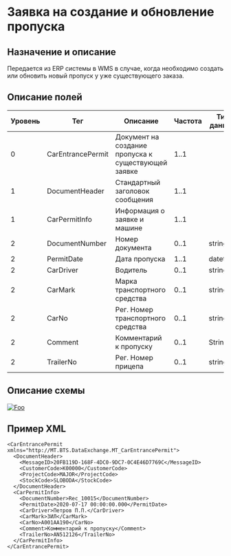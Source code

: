 # Заявка на создание и обновление пропуска

## Назначение и описание
Передается из ERP системы в WMS в случае, когда необходимо создать или обновить новый пропуск у уже существующего заказа.

## Описание полей

Уровень | Тег | Описание | Частота | Тип данных | Размер поля | Комментарий
--------|-----|----------|---------|------------|-------------|------------
0       | CarEntrancePermit | Документ на создание пропуска к существующей заявке | 1..1    |            |             |                          
1       | DocumentHeader    | Стандартный заголовок сообщения                     | 1..1    |            |             | Общая структура сообщения
1       | CarPermitInfo     | Информация о заявке и машине                        | 1..1    |            |             |                          
2       | DocumentNumber    | Номер документа                                     | 0..1    | string     | 50          |                          
2       | PermitDate        | Дата пропуска                                       | 1..1    | datetime   |             |                          
2       | CarDriver         | Водитель                                            | 0..1    | string     | 100         |                          
2       | CarMark           | Марка транспортного средства                        | 0..1    | string     | 50          |                          
2       | CarNo             | Рег. Номер транспортного средства                   | 0..1    | string     | 20          |                          
2       | Comment           | Комментарий к пропуску                              | 0..1    | String     | 250         |                          
2       | TrailerNo         | Рег. Номер прицепа                                  | 0..1    | string     | 50          |                          

## Описание схемы
<a href="/XSD/MT_CarEntrancePermit.xsd" rel="XSD">![Foo](https://user-images.githubusercontent.com/22858622/134012526-73d1b128-a2cd-4d14-8a13-10f81a57c04f.png)</a>

## Пример XML
```
<CarEntrancePermit xmlns="http://MT.BTS.DataExchange.MT_CarEntrancePermit">
  <DocumentHeader>
    <MessageID>20FB119D-168F-4DC0-9DC7-0C4E46D7769C</MessageID>
    <CustomerCode>К00000</CustomerCode>
    <ProjectCode>MAJOR</ProjectCode>
    <StockCode>SLOBODA</StockCode>
  </DocumentHeader>
  <CarPermitInfo>
    <DocumentNumber>Rec_10015</DocumentNumber>
    <PermitDate>2020-07-17 00:00:00.000</PermitDate>
    <CarDriver>Петров П.П.</CarDriver>
    <CarMark>ЗИЛ</CarMark>
    <CarNo>А001АА190</CarNo>
    <Comment>Комментарий к пропуску</Comment>
    <TrailerNo>AN512126</TrailerNo>
  </CarPermitInfo>
</CarEntrancePermit>
```
